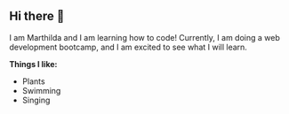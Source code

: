 ## Hi there 👋

I am Marthilda and I am learning how to code!
Currently, I am doing a web development bootcamp, and I am excited to see what I will learn.

**Things I like:**
- Plants
- Swimming
- Singing


<!--
**Thildi/Thildi** is a ✨ _special_ ✨ repository because its `README.md` (this file) appears on your GitHub profile.

Here are some ideas to get you started:

- 🔭 I’m currently working on ...
- 🌱 I’m currently learning ...
- 👯 I’m looking to collaborate on ...
- 🤔 I’m looking for help with ...
- 💬 Ask me about ...
- 📫 How to reach me: ...
- 😄 Pronouns: ...
- ⚡ Fun fact: ...
-->
